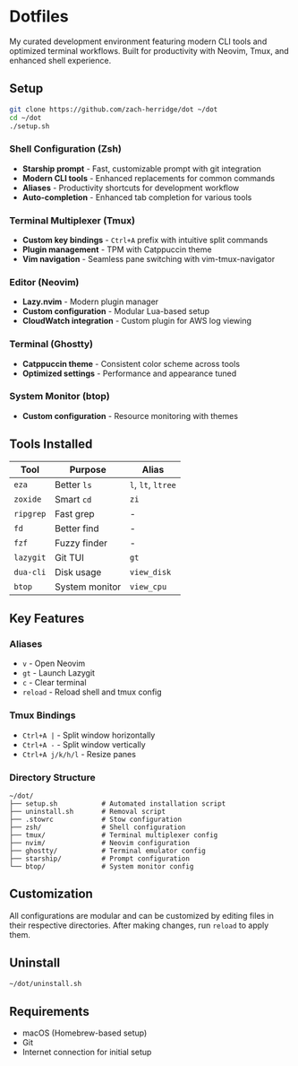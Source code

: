 # Dotfiles

My curated development environment featuring modern CLI tools and optimized terminal workflows. Built for productivity with Neovim, Tmux, and enhanced shell experience.

## Setup

```bash
git clone https://github.com/zach-herridge/dot ~/dot
cd ~/dot
./setup.sh
```

### Shell Configuration (Zsh)
- **Starship prompt** - Fast, customizable prompt with git integration
- **Modern CLI tools** - Enhanced replacements for common commands
- **Aliases** - Productivity shortcuts for development workflow
- **Auto-completion** - Enhanced tab completion for various tools

### Terminal Multiplexer (Tmux)
- **Custom key bindings** - `Ctrl+A` prefix with intuitive split commands
- **Plugin management** - TPM with Catppuccin theme
- **Vim navigation** - Seamless pane switching with vim-tmux-navigator

### Editor (Neovim)
- **Lazy.nvim** - Modern plugin manager
- **Custom configuration** - Modular Lua-based setup
- **CloudWatch integration** - Custom plugin for AWS log viewing

### Terminal (Ghostty)
- **Catppuccin theme** - Consistent color scheme across tools
- **Optimized settings** - Performance and appearance tuned

### System Monitor (btop)
- **Custom configuration** - Resource monitoring with themes

## Tools Installed

| Tool | Purpose | Alias |
|------|---------|-------|
| `eza` | Better `ls` | `l`, `lt`, `ltree` |
| `zoxide` | Smart `cd` | `zi` |
| `ripgrep` | Fast grep | - |
| `fd` | Better find | - |
| `fzf` | Fuzzy finder | - |
| `lazygit` | Git TUI | `gt` |
| `dua-cli` | Disk usage | `view_disk` |
| `btop` | System monitor | `view_cpu` |

## Key Features

### Aliases
- `v` - Open Neovim
- `gt` - Launch Lazygit
- `c` - Clear terminal
- `reload` - Reload shell and tmux config

### Tmux Bindings
- `Ctrl+A |` - Split window horizontally
- `Ctrl+A -` - Split window vertically
- `Ctrl+A j/k/h/l` - Resize panes

### Directory Structure
```
~/dot/
├── setup.sh           # Automated installation script
├── uninstall.sh       # Removal script
├── .stowrc            # Stow configuration
├── zsh/               # Shell configuration
├── tmux/              # Terminal multiplexer config
├── nvim/              # Neovim configuration
├── ghostty/           # Terminal emulator config
├── starship/          # Prompt configuration
└── btop/              # System monitor config
```

## Customization

All configurations are modular and can be customized by editing files in their respective directories. After making changes, run `reload` to apply them.

## Uninstall

```bash
~/dot/uninstall.sh
```

## Requirements

- macOS (Homebrew-based setup)
- Git
- Internet connection for initial setup

